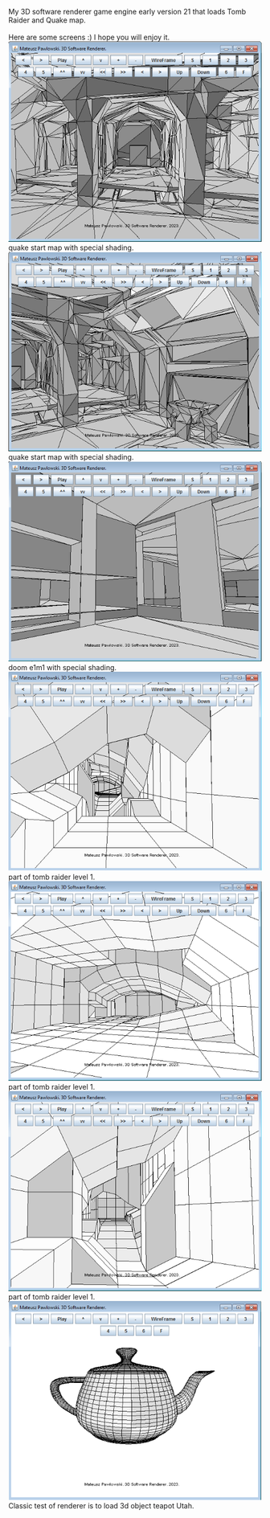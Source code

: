 My 3D software renderer game engine early version 21 that loads Tomb Raider and Quake map.<br>
<br>
Here are some screens :) I hope you will enjoy it.<br>
![alt text](https://github.com/mateuszpawlowski-programmer/3D_engine_version_21/blob/main/3D_v_21_1.png)<br>
quake start map with special shading.<br>
![alt text](https://github.com/mateuszpawlowski-programmer/3D_engine_version_21/blob/main/3D_v_21_2.png)<br>
quake start map with special shading.<br>
![alt text](https://github.com/mateuszpawlowski-programmer/3D_engine_version_21/blob/main/3D_v_21_3.png)<br>
doom e1m1 with special shading.<br>
![alt text](https://github.com/mateuszpawlowski-programmer/3D_engine_version_21/blob/main/3D_v_21_4.png)<br>
part of tomb raider level 1.<br>
![alt text](https://github.com/mateuszpawlowski-programmer/3D_engine_version_21/blob/main/3D_v_21_5.png)<br>
part of tomb raider level 1.<br>
![alt text](https://github.com/mateuszpawlowski-programmer/3D_engine_version_21/blob/main/3D_v_21_6.png)<br>
part of tomb raider level 1.<br>
![alt text](https://github.com/mateuszpawlowski-programmer/3D_engine_version_21/blob/main/3D_v_21_7.png)<br>
Classic test of renderer is to load 3d object teapot Utah.<br>
